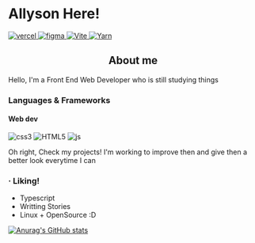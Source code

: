 # Allyson Here!

<a href="https://vercel.com/"> <img src="https://img.shields.io/badge/Vercel-000000?style=for-the-badge&logo=vercel&logoColor=white" alt="vercel"> </a>
<a href="https://figma.com/"> <img src="https://img.shields.io/badge/Figma-F24E1E?style=for-the-badge&logo=figma&logoColor=white" alt="figma"> </a>
<a href="https://vitejs.dev/"> <img src="https://img.shields.io/badge/Vite-B73BFE?style=for-the-badge&logo=vite&logoColor=FFD62E" alt="Vite"> </a>
<a href="https://yarnpkg.com/"> <img src="https://img.shields.io/badge/Yarn-2C8EBB?style=for-the-badge&logo=yarn&logoColor=white" alt="Yarn"></a>


<h2 align="center"> About me </h2>

Hello, I'm a Front End Web Developer who is still studying things


### Languages & Frameworks

#### Web dev
<img src="https://img.shields.io/badge/CSS3-1572B6?style=for-the-badge&logo=css3&logoColor=white" alt="css3">
<img src="https://img.shields.io/badge/HTML5-E34F26?style=for-the-badge&logo=html5&logoColor=white" alt="HTML5">
<img src="https://img.shields.io/badge/JavaScript-323330?style=for-the-badge&logo=javascript&logoColor=F7DF1E" alt="js">

Oh right, Check my projects! I'm working to improve then and give then a better look everytime I can 

### · Liking!
- Typescript
- Writting Stories
- Linux + OpenSource
:D



[![Anurag's GitHub stats](https://github-readme-stats.vercel.app/api?username=TaliAly&theme=tokyonight)](https://github.com/anuraghazra/github-readme-stats)
